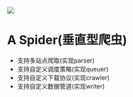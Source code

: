 ![](https://github.com/tddhit/zerg/tree/master/doc/cishe.png)
# A Spider(垂直型爬虫)
- 支持多站点爬取(实现parser)
- 支持自定义调度策略(实现queuer)
- 支持自定义下载协议(实现crawler)
- 支持自定义数据管道(实现writer)
